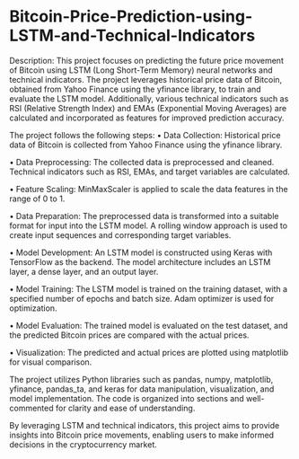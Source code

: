 # Bitcoin-Price-Prediction-using-LSTM-and-Technical-Indicators

Description:
This project focuses on predicting the future price movement of Bitcoin using LSTM (Long Short-Term Memory) neural networks and technical indicators. The project leverages historical price data of Bitcoin, obtained from Yahoo Finance using the yfinance library, to train and evaluate the LSTM model. Additionally, various technical indicators such as RSI (Relative Strength Index) and EMAs (Exponential Moving Averages) are calculated and incorporated as features for improved prediction accuracy.

The project follows the following steps:
• Data Collection: Historical price data of Bitcoin is collected from Yahoo Finance using the yfinance library.

• Data Preprocessing: The collected data is preprocessed and cleaned. Technical indicators such as RSI, EMAs, and target variables are calculated.

• Feature Scaling: MinMaxScaler is applied to scale the data features in the range of 0 to 1.

• Data Preparation: The preprocessed data is transformed into a suitable format for input into the LSTM model. A rolling window approach is used to create input sequences and corresponding target variables.

• Model Development: An LSTM model is constructed using Keras with TensorFlow as the backend. The model architecture includes an LSTM layer, a dense layer, and an output layer.

• Model Training: The LSTM model is trained on the training dataset, with a specified number of epochs and batch size. Adam optimizer is used for optimization.

• Model Evaluation: The trained model is evaluated on the test dataset, and the predicted Bitcoin prices are compared with the actual prices.

• Visualization: The predicted and actual prices are plotted using matplotlib for visual comparison.

The project utilizes Python libraries such as pandas, numpy, matplotlib, yfinance, pandas_ta, and keras for data manipulation, visualization, and model implementation. The code is organized into sections and well-commented for clarity and ease of understanding.

By leveraging LSTM and technical indicators, this project aims to provide insights into Bitcoin price movements, enabling users to make informed decisions in the cryptocurrency market.

